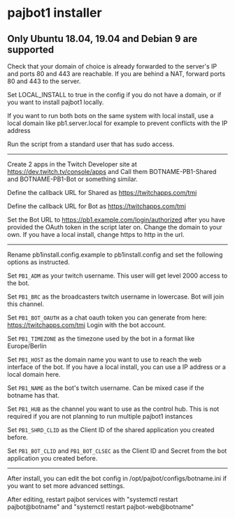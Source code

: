 # pajbot1 installer

## Only Ubuntu 18.04, 19.04 and Debian 9 are supported

Check that your domain of choice is already forwarded to the server's IP and ports 80 and 443 are reachable.
If you are behind a NAT, forward ports 80 and 443 to the server.

Set LOCAL_INSTALL to true in the config if you do not have a domain, or if you want to install pajbot1 locally.

If you want to run both bots on the same system with local install, use a local domain like pb1.server.local for example to prevent conflicts with the IP address

Run the script from a standard user that has sudo access.
***
Create 2 apps in the Twitch Developer site at <https://dev.twitch.tv/console/apps> and Call them BOTNAME-PB1-Shared and BOTNAME-PB1-Bot or something similar.

Define the callback URL for Shared as <https://twitchapps.com/tmi>

Define the callback URL for Bot as <https://twitchapps.com/tmi>

Set the Bot URL to <https://pb1.example.com/login/authorized> after you have provided the OAuth token in the script later on. Change the domain to your own. If you have a local install, change https to http in the url.
***
Rename pb1install.config.example to pb1install.config and set the following options as instructed.

Set ```PB1_ADM``` as your twitch username. This user will get level 2000 access to the bot.

Set ```PB1_BRC``` as the broadcasters twitch username in lowercase. Bot will join this channel.

Set ```PB1_BOT_OAUTH``` as a chat oauth token you can generate from here: <https://twitchapps.com/tmi> Login with the bot account.

Set ```PB1_TIMEZONE``` as the timezone used by the bot in a format like Europe/Berlin

Set ```PB1_HOST``` as the domain name you want to use to reach the web interface of the bot. If you have a local install, you can use a IP address or a local domain here.

Set ```PB1_NAME``` as the bot's twitch username. Can be mixed case if the botname has that.

Set ```PB1_HUB``` as the channel you want to use as the control hub. This is not required if you are not planning to run multiple pajbot1 instances

Set ```PB1_SHRD_CLID``` as the Client ID of the shared application you created before.

Set ```PB1_BOT_CLID``` and ```PB1_BOT_CLSEC``` as the Client ID and Secret from the bot application you created before.
***

After install, you can edit the bot config in /opt/pajbot/configs/botname.ini if you want to set more advanced settings.

After editing, restart pajbot services with "systemctl restart pajbot@botname" and "systemctl restart pajbot-web@botname"